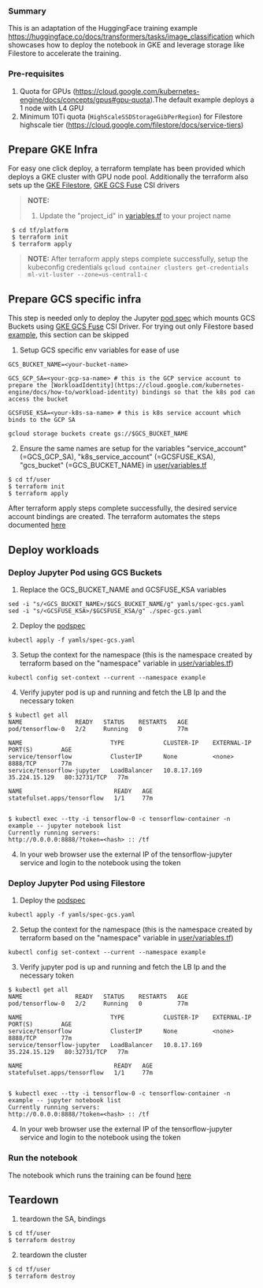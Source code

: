 ### Summary
This is an adaptation of the HuggingFace training example https://huggingface.co/docs/transformers/tasks/image_classification which showcases how to deploy the notebook in GKE and leverage storage like Filestore to accelerate the training.


### Pre-requisites
1. Quota for GPUs (https://cloud.google.com/kubernetes-engine/docs/concepts/gpus#gpu-quota).The default example deploys a 1 node with L4 GPU
2. Minimum 10Ti quota (`HighScaleSSDStorageGibPerRegion`) for Filestore highscale tier (https://cloud.google.com/filestore/docs/service-tiers)

## Prepare GKE Infra
 For easy one click deploy, a terraform template has been provided which deploys a GKE cluster with GPU node pool. Additionally the terraform also sets up the [GKE Filestore](https://cloud.google.com/filestore/docs/csi-driver), [GKE GCS Fuse](https://cloud.google.com/kubernetes-engine/docs/how-to/persistent-volumes/cloud-storage-fuse-csi-driver) CSI drivers

> **NOTE:**
> 1. Update the "project_id" in [variables.tf](tf/platform/variables.tf) to your project name

```
 $ cd tf/platform
 $ terraform init
 $ terraform apply
```
 
 > **NOTE:** After terraform apply steps complete successfully, setup the kubeconfig credentials
 `gcloud container clusters get-credentials ml-vit-luster --zone=us-central1-c`

## Prepare GCS specific infra
 This step is needed only to deploy the Jupyter [pod spec](yamls/spec-gcs.yaml) which mounts GCS Buckets using [GKE GCS Fuse](https://cloud.google.com/kubernetes-engine/docs/how-to/persistent-volumes/cloud-storage-fuse-csi-driver) CSI Driver. For trying out only Filestore based [example](yamls/spec-filestore.yaml), this section can be skipped
 
 1. Setup GCS specific env variables for ease of use
 ```
 GCS_BUCKET_NAME=<your-bucket-name>
 
 GCS_GCP_SA=<your-gcp-sa-name> # this is the GCP service account to prepare the [WorkloadIdentity](https://cloud.google.com/kubernetes-engine/docs/how-to/workload-identity) bindings so that the k8s pod can access the bucket
 
 GCSFUSE_KSA=<your-k8s-sa-name> # this is k8s service account which binds to the GCP SA
 
 gcloud storage buckets create gs://$GCS_BUCKET_NAME

 ```
 
 2. Ensure the same names are setup for the variables "service_account" (=GCS_GCP_SA), "k8s_service_account" (=GCSFUSE_KSA), "gcs_bucket" (=GCS_BUCKET_NAME) in [user/variables.tf](tf/user/variables.tf)
 ```
 $ cd tf/user
 $ terraform init
 $ terraform apply
 ```

After terraform apply steps complete successfully, the desired service account bindings are created. The terraform automates the steps documented [here](https://cloud.google.com/kubernetes-engine/docs/how-to/persistent-volumes/cloud-storage-fuse-csi-driver#authentication)

## Deploy workloads

### Deploy Jupyter Pod using GCS Buckets

1.  Replace the GCS_BUCKET_NAME and GCSFUSE_KSA variables
```
sed -i "s/<GCS_BUCKET_NAME>/$GCS_BUCKET_NAME/g" yamls/spec-gcs.yaml
sed -i "s/<GCSFUSE_KSA>/$GCSFUSE_KSA/g" ./spec-gcs.yaml
```

2. Deploy the [podspec](yamls/spec-gcs.yaml)
```
kubectl apply -f yamls/spec-gcs.yaml
```

3. Setup the context for the namespace (this is the namespace created by terraform based on the "namespace" variable in [user/variables.tf](tf/user/variables.tf))

```
kubectl config set-context --current --namespace example
```

4. Verify jupyter pod is up and running and fetch the LB Ip and the necessary token
```
$ kubectl get all
NAME               READY   STATUS    RESTARTS   AGE
pod/tensorflow-0   2/2     Running   0          77m

NAME                         TYPE           CLUSTER-IP    EXTERNAL-IP     PORT(S)        AGE
service/tensorflow           ClusterIP      None          <none>          8888/TCP       77m
service/tensorflow-jupyter   LoadBalancer   10.8.17.169   35.224.15.129   80:32731/TCP   77m

NAME                          READY   AGE
statefulset.apps/tensorflow   1/1     77m


$ kubectl exec --tty -i tensorflow-0 -c tensorflow-container -n example -- jupyter notebook list
Currently running servers:
http://0.0.0.0:8888/?token=<hash> :: /tf
```

4. In your web browser use the external IP of the tensorflow-jupyter service and login to the notebook using the token


### Deploy Jupyter Pod using Filestore

1. Deploy the [podspec](yamls/spec-filestore.yaml)
```
kubectl apply -f yamls/spec-gcs.yaml
```

2. Setup the context for the namespace (this is the namespace created by terraform based on the "namespace" variable in [user/variables.tf](tf/user/variables.tf))

```
kubectl config set-context --current --namespace example
```

3. Verify jupyter pod is up and running and fetch the LB Ip and the necessary token
```
$ kubectl get all
NAME               READY   STATUS    RESTARTS   AGE
pod/tensorflow-0   2/2     Running   0          77m

NAME                         TYPE           CLUSTER-IP    EXTERNAL-IP     PORT(S)        AGE
service/tensorflow           ClusterIP      None          <none>          8888/TCP       77m
service/tensorflow-jupyter   LoadBalancer   10.8.17.169   35.224.15.129   80:32731/TCP   77m

NAME                          READY   AGE
statefulset.apps/tensorflow   1/1     77m


$ kubectl exec --tty -i tensorflow-0 -c tensorflow-container -n example -- jupyter notebook list
Currently running servers:
http://0.0.0.0:8888/?token=<hash> :: /tf
```

4. In your web browser use the external IP of the tensorflow-jupyter service and login to the notebook using the token

### Run the notebook
The notebook which runs the training can be found [here](notebooks/ViTClassfication-v1.ipynb)

## Teardown

1. teardown the SA, bindings
```
$ cd tf/user
$ terraform destroy
```

2. teardown the cluster
```
$ cd tf/user
$ terraform destroy
```